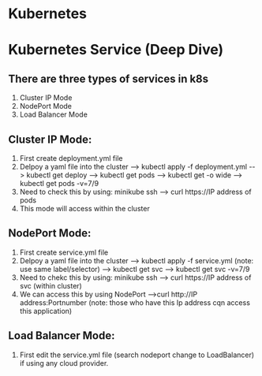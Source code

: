 # Kubernetes

# Kubernetes Service (Deep Dive)
## There are three types of services in k8s
1. Cluster IP Mode
2. NodePort Mode
3. Load Balancer Mode

## Cluster IP Mode:
  1. First create deployment.yml file
  2. Delpoy a yaml file into the cluster  --> kubectl apply -f deployment.yml  --> kubectl get deploy  --> kubectl get pods   --> kubectl get -o wide   --> kubectl get pods -v=7/9
  3. Need to check this by using:  minikube ssh  --> curl https://IP address of pods
  4. This mode will access within the cluster

## NodePort Mode:
  1. First create service.yml file
  2. Delpoy a yaml file into the cluster  --> kubectl apply -f service.yml (note: use same label/selector)  --> kubectl get svc  --> kubectl get svc -v=7/9
  3.  Need to chekc this by using:  minikube ssh  --> curl https://IP address of svc (within cluster)
  4.  We can access this by using NodePort -->curl http://IP address:Portnumber (note: those who have this Ip address cqn access this application)

## Load Balancer Mode:
  1. First edit the service.yml file (search nodeport change to LoadBalancer) if using any cloud provider. 
